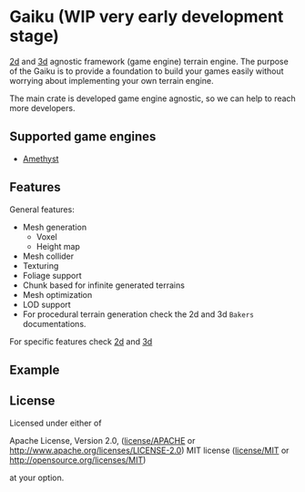 # Gaiku (WIP very early development stage)

[2d](gaiku-2d) and [3d](gaiku-3d) agnostic framework (game engine) terrain engine. The purpose of the Gaiku is to provide a 
foundation to build your games easily without worrying about implementing your own terrain engine.

The main crate is developed game engine agnostic, so we can help to reach more developers.

## Supported game engines

- [Amethyst](gaiku-amethyst)

## Features

General features:

- Mesh generation
  - Voxel
  - Height map
- Mesh collider
- Texturing
- Foliage support
- Chunk based for infinite generated terrains
- Mesh optimization
- LOD support
- For procedural terrain generation check the 2d and 3d `Bakers` documentations.

For specific features check [2d](gaiku-2d/Readme.md) and [3d](gaiku-3d/Readme.md)

## Example

## License

Licensed under either of

Apache License, Version 2.0, ([license/APACHE](license/APACHE) or http://www.apache.org/licenses/LICENSE-2.0)
MIT license ([license/MIT](license/MIT) or http://opensource.org/licenses/MIT)

at your option.